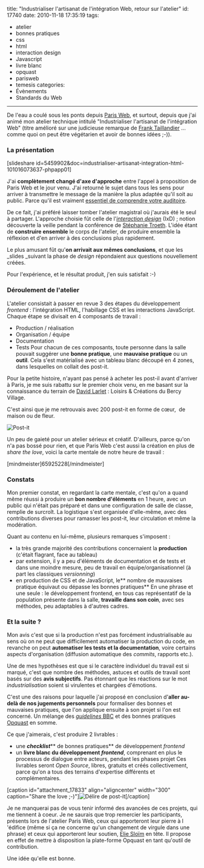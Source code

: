 title: "Industrialiser l'artisanat de l'intégration Web, retour sur l'atelier"
id: 17740
date: 2010-11-18 17:35:19
tags:
- atelier
- bonnes pratiques
- css
- html
- interaction design
- Javascript
- livre blanc
- opquast
- parisweb
- temesis
categories:
- Évènements
- Standards du Web
---

De l'eau a coulé sous les ponts depuis [Paris Web](http://paris-web.fr/), et surtout, depuis que j'ai animé mon atelier technique intitulé "Industrialiser l'artisanat de l'intégration Web" (titre amélioré sur une judicieuse remarque de [Frank Taillandier](http://frank.taillandier.free.fr/) ... comme quoi on peut être végétarien et avoir de bonnes idées ;-)).

<!--more-->

### La présentation

[slideshare id=5459902&amp;doc=industrialiser-artisanat-integration-html-101016073637-phpapp01]

J'ai **complètement changé d'axe d'approche** entre l'appel à proposition de Paris Web et le jour venu. J'ai retourné le sujet dans tous les sens pour arriver à transmettre le message de la manière la plus adaptée qu'il soit au public. Parce qu'il est vraiment [essentiel de comprendre votre auditoire](http://thinkvitamin.com/user-science/understanding-your-audience/).

De ce fait, j'ai préféré laisser tomber l'atelier magistral où j'aurais été le seul à partager. L'approche choisie fût celle de l'[_interaction design_](http://en.wikipedia.org/wiki/Interaction_design) (IxD) ; notion découverte la veille pendant la conférence de [Stéphanie Troeth](http://stephanietroeth.com/). L'idée étant de **construire ensemble** le corps de l'atelier, de produire ensemble la réflexion et d'en arriver à des conclusions plus rapidement.

Le plus amusant fût qu'**on arrivait aux mêmes conclusions**, et que les _slides _suivant la phase de _design_ répondaient aux questions nouvellement créées.

Pour l'expérience, et le résultat produit, j'en suis satisfait :-)

### Déroulement de l'atelier

L'atelier consistait à passer en revue 3 des étapes du développement _frontend_ : l'intégration HTML, l'habillage CSS et les interactions JavaScript. Chaque étape se divisait en 4 composants de travail :

*   Production / réalisation
*   Organisation / équipe
*   Documentation
*   Tests
Pour chacun de ces composants, toute personne dans la salle pouvait suggérer une **bonne pratique**, une **mauvaise pratique** ou un **outil**. Cela s'est matérialisé avec un tableau blanc découpé en 4 zones, dans lesquelles on collait des post-it.

Pour la petite histoire, n'ayant pas pensé à acheter les post-il avant d'arriver à Paris, je me suis rabattu sur le premier choix venu, en me basant sur la connaissance du terrain de [David Larlet](http://larlet.fr/) : Loisirs & Créations du Bercy Village.

C'est ainsi que je me retrouvais avec 200 post-it en forme de cœur,  de maison ou de fleur.

![](http://media.oncle-tom.net/images/2010/11/post-it-paris-web-300x179.jpg "Post-it")

Un peu de gaieté pour un atelier sérieux et créatif.
D'ailleurs, parce qu'on n'a pas bossé pour rien, et que Paris Web c'est aussi la création en plus de _share the love_, voici la carte mentale de notre heure de travail :

[mindmeister]65925228[/mindmeister]

### Constats

Mon premier constat, en regardant la carte mentale, c'est qu'on a quand même réussi à produire un **bon nombre d'éléments** en 1 heure, avec un public qui n'était pas préparé et dans une configuration de salle de classe, remplie de surcroît.
La logistique s'est organisée d'elle-même, avec des contributions diverses pour ramasser les post-it, leur circulation et même la modération.

Quant au contenu en lui-même, plusieurs remarques s'imposent :

*   la très grande majorité des contributions concernaient la **production** (c'était flagrant, face au tableau)
*   par extension, il y a peu d'éléments de documentation et de tests et dans une moindre mesure, peu de travail en équipe/organisationnel (à part les classiques _versionning_)
*   en production de CSS et de JavaScript, le** nombre de mauvaises pratique équivaut ou dépasse les bonnes pratiques**
En une phrase et une seule : le développement frontend, en tous cas représentatif de la population présente dans la salle, **travaille dans son coin**, avec ses méthodes, peu adaptables à d'autres cadres.

### Et la suite ?

Mon avis c'est que si la production n'est pas forcément industrialisable au sens où on ne peut que difficilement automatiser la production du code, en revanche on peut **automatiser les tests et la documentation**, voire certains aspects d'organisation (diffusion automatique des _commits_, rapports etc.).

Une de mes hypothèses est que si le caractère individuel du travail est si marqué, c'est que nombre des méthodes, astuces et outils de travail sont basés sur des **avis subjectifs**. Pas étonnant que les réactions sur le mot _industrialisation_ soient si virulentes et chargées d'émotions.

C'est une des raisons pour laquelle j'ai proposé en conclusion d'**aller au-delà de nos jugements personnels** pour formaliser des bonnes et mauvaises pratiques, que l'on applique ensuite à son projet si l'on est concerné. Un mélange des _[guidelines](http://www.bbc.co.uk/guidelines/futuremedia/technical/css.shtml)_[ BBC](http://www.bbc.co.uk/guidelines/futuremedia/technical/css.shtml) et des bonnes pratiques [Opquast](http://www.opquast.com/) en somme.

Ce que j'aimerais, c'est produire 2 livrables :

*   une _**checklist**_** de bonnes pratiques** de développement _frontend_
*   un **livre blanc du développement _frontend_**, comprenant en plus le processus de dialogue entre acteurs, pendant les phases projet
Ces livrables seront _Open Source_, libres, gratuits et créés collectivement, parce qu'on a tous des terrains d'expertise différents et complémentaires.

[caption id="attachment_17833" align="aligncenter" width="300" caption="Share the love ;-)"]![](http://media.oncle-tom.net/images/2010/11/post-it-delire-300x179.jpg "Délire de post-it")[/caption]

Je ne manquerai pas de vous tenir informé des avancées de ces projets, qui me tiennent à coeur.
Je ne saurais que trop remercier les participants, présents lors de l'atelier Paris Web, ceux qui apporteront leur pierre à l 'édifice (même si ça ne concerne qu'un changement de virgule dans une phrase) et ceux qui apporteront leur soutien, [Elie Sloïm](http://temesis.com/) en tête. Il propose en effet de mettre à disposition la plate-forme Opquast en tant qu'outil de contribution.

Une idée qu'elle est bonne.